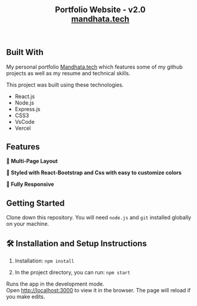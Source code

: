 <h2 align="center">
  Portfolio Website - v2.0<br/>
  <a href="https://mandhata-portfolio.vercel.app/" target="_blank">mandhata.tech</a>
</h2>


<br/>


## Built With

My personal portfolio <a href="https://mandhata-portfolio.vercel.app/" target="_blank">Mandhata.tech</a> which features some of my github projects as well as my resume and technical skills.<br/>

This project was built using these technologies.

- React.js
- Node.js
- Express.js
- CSS3
- VsCode
- Vercel

## Features

**📖 Multi-Page Layout**

**🎨 Styled with React-Bootstrap and Css with easy to customize colors**

**📱 Fully Responsive**

## Getting Started

Clone down this repository. You will need `node.js` and `git` installed globally on your machine.

## 🛠 Installation and Setup Instructions

1. Installation: `npm install`

2. In the project directory, you can run: `npm start`

Runs the app in the development mode.\
Open [http://localhost:3000](http://localhost:3000) to view it in the browser.
The page will reload if you make edits.
